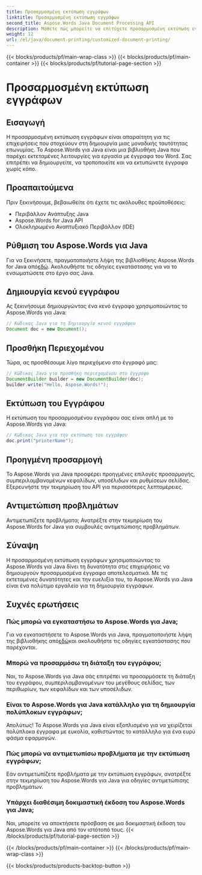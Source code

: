 ```yaml
---
title: Προσαρμοσμένη εκτύπωση εγγράφων
linktitle: Προσαρμοσμένη εκτύπωση εγγράφων
second_title: Aspose.Words Java Document Processing API
description: Μάθετε πώς μπορείτε να επιτύχετε προσαρμοσμένη εκτύπωση εγγράφων χωρίς κόπο με το Aspose.Words για Java. Αυτός ο οδηγός βήμα προς βήμα καλύπτει τα πάντα, από τη ρύθμιση έως την προηγμένη προσαρμογή.
weight: 12
url: /el/java/document-printing/customized-document-printing/
---
```


{{< blocks/products/pf/main-wrap-class >}}
{{< blocks/products/pf/main-container >}}
{{< blocks/products/pf/tutorial-page-section >}}

# Προσαρμοσμένη εκτύπωση εγγράφων


## Εισαγωγή

Η προσαρμοσμένη εκτύπωση εγγράφων είναι απαραίτητη για τις επιχειρήσεις που στοχεύουν στη δημιουργία μιας μοναδικής ταυτότητας επωνυμίας. Το Aspose.Words για Java είναι μια βιβλιοθήκη Java που παρέχει εκτεταμένες λειτουργίες για εργασία με έγγραφα του Word. Σας επιτρέπει να δημιουργείτε, να τροποποιείτε και να εκτυπώνετε έγγραφα χωρίς κόπο.

## Προαπαιτούμενα

Πριν ξεκινήσουμε, βεβαιωθείτε ότι έχετε τις ακόλουθες προϋποθέσεις:

- Περιβάλλον Ανάπτυξης Java
- Aspose.Words for Java API
- Ολοκληρωμένο Αναπτυξιακό Περιβάλλον (IDE)

## Ρύθμιση του Aspose.Words για Java

 Για να ξεκινήσετε, πραγματοποιήστε λήψη της βιβλιοθήκης Aspose.Words for Java από[εδώ](https://releases.aspose.com/words/java/). Ακολουθήστε τις οδηγίες εγκατάστασης για να το ενσωματώσετε στο έργο σας Java.

## Δημιουργία κενού εγγράφου

Ας ξεκινήσουμε δημιουργώντας ένα κενό έγγραφο χρησιμοποιώντας το Aspose.Words για Java:

```java
// Κώδικας Java για τη δημιουργία κενού εγγράφου
Document doc = new Document();
```

## Προσθήκη Περιεχομένου

Τώρα, ας προσθέσουμε λίγο περιεχόμενο στο έγγραφό μας:

```java
// Κώδικας Java για προσθήκη περιεχομένου στο έγγραφο
DocumentBuilder builder = new DocumentBuilder(doc);
builder.write("Hello, Aspose.Words!");
```

## Εκτύπωση του Εγγράφου

Η εκτύπωση του προσαρμοσμένου εγγράφου σας είναι απλή με το Aspose.Words για Java:

```java
// Κώδικας Java για την εκτύπωση του εγγράφου
doc.print("printerName");
```

## Προηγμένη προσαρμογή

Το Aspose.Words για Java προσφέρει προηγμένες επιλογές προσαρμογής, συμπεριλαμβανομένων κεφαλίδων, υποσέλιδων και ρυθμίσεων σελίδας. Εξερευνήστε την τεκμηρίωση του API για περισσότερες λεπτομέρειες.

## Αντιμετώπιση προβλημάτων

Αντιμετωπίζετε προβλήματα; Ανατρέξτε στην τεκμηρίωση του Aspose.Words for Java για συμβουλές αντιμετώπισης προβλημάτων.

## Σύναψη

Η προσαρμοσμένη εκτύπωση εγγράφων χρησιμοποιώντας το Aspose.Words για Java δίνει τη δυνατότητα στις επιχειρήσεις να δημιουργούν προσαρμοσμένα έγγραφα αποτελεσματικά. Με τις εκτεταμένες δυνατότητες και την ευελιξία του, το Aspose.Words για Java είναι ένα πολύτιμο εργαλείο για τη δημιουργία εγγράφων.

## Συχνές ερωτήσεις

### Πώς μπορώ να εγκαταστήσω το Aspose.Words για Java;

 Για να εγκαταστήσετε το Aspose.Words για Java, πραγματοποιήστε λήψη της βιβλιοθήκης από[εδώ](https://releases.aspose.com/words/java/)και ακολουθήστε τις οδηγίες εγκατάστασης που παρέχονται.

### Μπορώ να προσαρμόσω τη διάταξη του εγγράφου;

Ναι, το Aspose.Words για Java σάς επιτρέπει να προσαρμόσετε τη διάταξη του εγγράφου, συμπεριλαμβανομένων του μεγέθους σελίδας, των περιθωρίων, των κεφαλίδων και των υποσέλιδων.

### Είναι το Aspose.Words για Java κατάλληλο για τη δημιουργία πολύπλοκων εγγράφων;

Απολύτως! Το Aspose.Words για Java είναι εξοπλισμένο για να χειρίζεται πολύπλοκα έγγραφα με ευκολία, καθιστώντας το κατάλληλο για ένα ευρύ φάσμα εφαρμογών.

### Πώς μπορώ να αντιμετωπίσω προβλήματα με την εκτύπωση εγγράφων;

Εάν αντιμετωπίζετε προβλήματα με την εκτύπωση εγγράφων, ανατρέξτε στην τεκμηρίωση του Aspose.Words για Java για οδηγίες αντιμετώπισης προβλημάτων.

### Υπάρχει διαθέσιμη δοκιμαστική έκδοση του Aspose.Words για Java;

Ναι, μπορείτε να αποκτήσετε πρόσβαση σε μια δοκιμαστική έκδοση του Aspose.Words για Java από τον ιστότοπό τους.
{{< /blocks/products/pf/tutorial-page-section >}}

{{< /blocks/products/pf/main-container >}}
{{< /blocks/products/pf/main-wrap-class >}}

{{< blocks/products/products-backtop-button >}}
